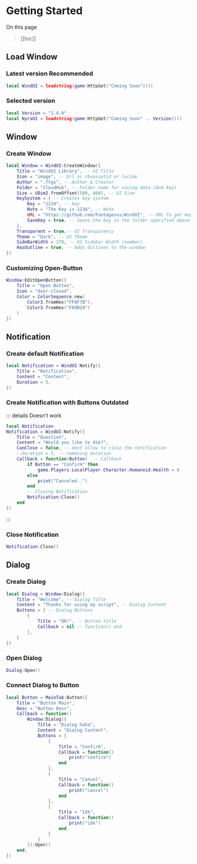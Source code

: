# Getting Started

On this page
> [[toc]]

## Load Window
### Latest version <Badge type="info">Recommended</Badge>
```lua
local WindUI = loadstring(game:HttpGet("Coming Soon"))()
```

### Selected version
```lua
local Version = "1.4.0"
local NyraUI = loadstring(game:HttpGet("Coming Soon" .. Version))()
```

## Window

### Create Window
```lua
local Window = WindUI:CreateWindow({
    Title = "WindUI Library", -- UI Title
    Icon = "image", -- Url or rbxassetid or lucide
    Author = ".ftgs", -- Author & Creator
    Folder = "CloudHub", -- Folder name for saving data (And key)
    Size = UDim2.fromOffset(580, 460), -- UI Size
    KeySystem = { -- Creates key system
        Key = "1234", -- key
        Note = "The Key is 1234", -- Note
        URL = "https://github.com/Footagesus/WindUI", -- URL To get key (example: Discord)
        SaveKey = true, -- Saves the key in the folder specified above
    }, 
    Transparent = true,-- UI Transparency
    Theme = "Dark", -- UI Theme
    SideBarWidth = 170, -- UI Sidebar Width (number)
    HasOutline = true, -- Adds Oultines to the window
})
```

### Customizing Open-Button
```lua
Window:EditOpenButton({
    Title = "Open Button",
    Icon = "door-closed",
    Color = ColorSequence.new(
        Color3.fromHex("FF0F7B"), 
        Color3.fromHex("F89B29")
    )
})
```

## Notification

### Create default Notification
```lua
local Notification = WindUI:Notify({
    Title = "Notification",
    Content = "Content",
    Duration = 5,
})
```

### Create Notification with Buttons <Badge type="danger">Outdated</Badge>
::: details Doesn't work
```lua
local Notification
Notification = WindUI:Notify({
    Title = "Question",
    Content = "Would you like to die?",
    CanClose = false, -- dont allow to close the notification
    --Duration = 5, -- removing duration
    Callback = function(Button)  -- Callback
        if Button == "Confirm" then
            game.Players.LocalPlayer.Character.Humanoid.Health = 0
        else
            print("Canceled..")
        end
        -- Closing Notification
        Notification:Close()
    end
})
```
:::

### Close Notification
```lua
Notification:Close()
```

## Dialog

### Create Dialog
```lua
local Dialog = Window:Dialog({
    Title = "Welcome", -- Dialog Title
    Content = "Thanks for using my script", -- Dialog Content
    Buttons = { -- Dialog Buttons
        {
            Title = "OK!", -- Button title
            Callback = nil -- function() end
        },
    }
})

```


### Open Dialog
```lua
Dialog:Open()
```



### Connect Dialog to Button

```lua
local Button = MainTab:Button({
    Title = "Button Main",
    Desc = "Button Desc",
    Callback = function()
        Window:Dialog({
            Title = "Dialog haha",
            Content = "Dialog Content",
            Buttons = {
                {
                    Title = "Confirm",
                    Callback = function()
                        print("confirm")
                    end
                },
                {
                    Title = "Cancel",
                    Callback = function()
                        print("cancel")
                    end
                },
                {
                    Title = "Idk",
                    Callback = function()
                        print("idk")
                    end
                }
            }
        }):Open()
    end,
})
```
